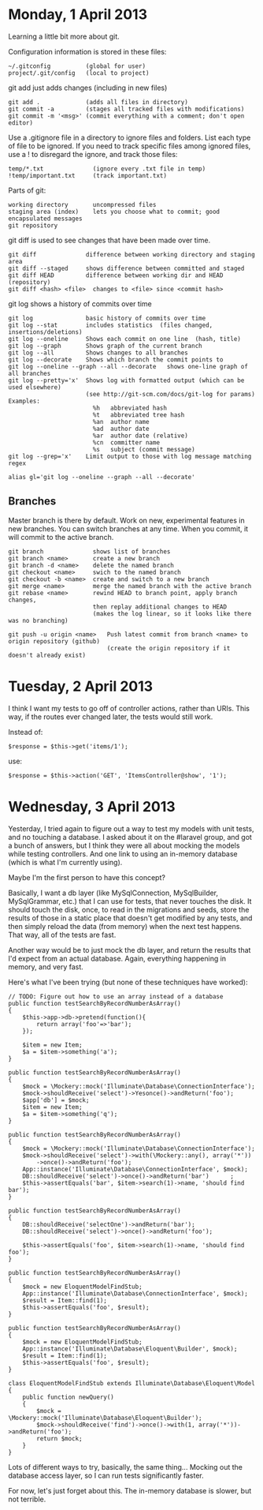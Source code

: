 Monday, 1 April 2013 
============================================================

Learning a little bit more about git.

Configuration information is stored in these files:

    ~/.gitconfig          (global for user)
    project/.git/config   (local to project)

git add just adds changes (including in new files)

    git add .             (adds all files in directory)
    git commit -a         (stages all tracked files with modifications)
    git commit -m '<msg>' (commit everything with a comment; don't open editor)

Use a .gitignore file in a directory to ignore files and folders. List each type of file to be ignored. If you need to track specific files among ignored files, use a ! to disregard the ignore, and track those files:

    temp/*.txt              (ignore every .txt file in temp)
    !temp/important.txt     (track important.txt)

Parts of git:

    working directory       uncompressed files
    staging area (index)    lets you choose what to commit; good encapsulated messages
    git repository          

git diff is used to see changes that have been made over time.

    git diff              difference between working directory and staging area
    git diff --staged     shows difference between committed and staged
    git diff HEAD         difference between working dir and HEAD (repository)
    git diff <hash> <file>  changes to <file> since <commit hash>
    
git log shows a history of commits over time

    git log               basic history of commits over time
    git log --stat        includes statistics  (files changed, insertions/deletions)
    git log --oneline     Shows each commit on one line  (hash, title)
    git log --graph       Shows graph of the current branch
    git log --all         Shows changes to all branches
    git log --decorate    Shows which branch the commit points to
    git log --oneline --graph --all --decorate   shows one-line graph of all branches
    git log --pretty='x'  Shows log with formatted output (which can be used elsewhere)
                          (see http://git-scm.com/docs/git-log for params) Examples:
                            %h   abbreviated hash
                            %t   abbreviated tree hash
                            %an  author name
                            %ad  author date
                            %ar  author date (relative)
                            %cn  committer name
                            %s   subject (commit message)
    git log --grep='x'    Limit output to those with log message matching regex

    alias gl='git log --oneline --graph --all --decorate'
    
    
Branches
---------

Master branch is there by default. Work on new, experimental features in new branches. You can switch branches at any time. When you commit, it will commit to the active branch.

    git branch              shows list of branches
    git branch <name>       create a new branch
    git branch -d <name>    delete the named branch
    git checkout <name>     swich to the named branch
    git checkout -b <name>  create and switch to a new branch
    git merge <name>        merge the named branch with the active branch
    git rebase <name>       rewind HEAD to branch point, apply branch changes, 
                            then replay additional changes to HEAD
                            (makes the log linear, so it looks like there was no branching)

    git push -u origin <name>   Push latest commit from branch <name> to origin repository (github)
                                (create the origin repository if it doesn't already exist)
    


Tuesday, 2 April 2013 
============================================================

I think I want my tests to go off of controller actions, rather than URIs. This way, if the routes ever changed later, the tests would still work.

Instead of: 

    $response = $this->get('items/1');

use:

    $response = $this->action('GET', 'ItemsController@show', '1');



    
Wednesday, 3 April 2013 
============================================================

Yesterday, I tried again to figure out a way to test my models with unit tests, and no touching a database. I asked about it on the #laravel group, and got a bunch of answers, but I think they were all about mocking the models while testing controllers. And one link to using an in-memory database (which is what I'm currently using). 

Maybe I'm the first person to have this concept?

Basically, I want a db layer (like MySqlConnection, MySqlBuilder, MySqlGrammar, etc.) that I can use for tests, that never touches the disk. It should touch the disk, once, to read in the migrations and seeds, store the results of those in a static place that doesn't get modified by any tests, and then simply reload the data (from memory) when the next test happens. That way, all of the tests are fast.

Another way would be to just mock the db layer, and return the results that I'd expect from an actual database. Again, everything happening in memory, and very fast.

Here's what I've been trying (but none of these techniques have worked):

    // TODO: Figure out how to use an array instead of a database
    public function testSearchByRecordNumberAsArray()
    {
        $this->app->db->pretend(function(){
            return array('foo'=>'bar');
        });

        $item = new Item;
        $a = $item->something('a');
    }
   
    public function testSearchByRecordNumberAsArray()
    {
        $mock = \Mockery::mock('Illuminate\Database\ConnectionInterface');
        $mock->shouldReceive('select')->Yesonce()->andReturn('foo');
        $app['db'] = $mock;
        $item = new Item;
        $a = $item->something('q');
    }
        
    public function testSearchByRecordNumberAsArray()
    {
        $mock = \Mockery::mock('Illuminate\Database\ConnectionInterface');
        $mock->shouldReceive('select')->with(\Mockery::any(), array('*'))
            ->once()->andReturn('foo');
        App::instance('Illuminate\Database\ConnectionInterface', $mock);  
        DB::shouldReceive('select')->once()->andReturn('bar')      ;
        $this->assertEquals('bar', $item->search(1)->name, 'should find bar');
    }
        
    public function testSearchByRecordNumberAsArray()
    {
        DB::shouldReceive('selectOne')->andReturn('bar');
        DB::shouldReceive('select')->once()->andReturn('foo');

        $this->assertEquals('foo', $item->search(1)->name, 'should find foo');
    }
    
    public function testSearchByRecordNumberAsArray()
    {
        $mock = new EloquentModelFindStub;
        App::instance('Illuminate\Database\ConnectionInterface', $mock);
        $result = Item::find(1);
        $this->assertEquals('foo', $result);
    }

    public function testSearchByRecordNumberAsArray()
    {
        $mock = new EloquentModelFindStub;
        App::instance('Illuminate\Database\Eloquent\Builder', $mock);
        $result = Item::find(1);
        $this->assertEquals('foo', $result);
    }
    
    class EloquentModelFindStub extends Illuminate\Database\Eloquent\Model {
        public function newQuery()
        {
            $mock = \Mockery::mock('Illuminate\Database\Eloquent\Builder');
            $mock->shouldReceive('find')->once()->with(1, array('*'))->andReturn('foo');
            return $mock;
        }
    }

        
Lots of different ways to try, basically, the same thing... Mocking out the database access layer, so I can run tests significantly faster.

For now, let's just forget about this. The in-memory database is slower, but not terrible.
